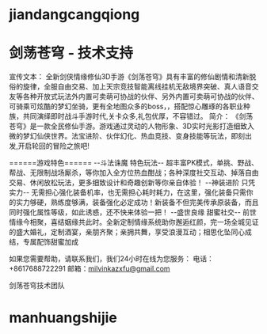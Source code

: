 # jiandangcangqiong
# 剑荡苍穹 - 技术支持

宣传文本：
全新剑侠情缘修仙3D手游《剑荡苍穹》具有丰富的修仙剧情和清新脱俗的旋律，全服自由交易、加上天宗竞技智能离线挂机无敌境界突破、真人语音交友等各种开放式玩法外内置可卖萌可协战的伙伴、另外内置可卖萌可协战的伙伴、可骑乘可炫酷的梦幻坐骑，更有全地图众多的boss，，搭配惊心雕琢的各职业种族，共同演绎即时战斗手游时代,关卡众多,礼包优厚，不容错过。
简介：
《剑荡苍穹》是一款全民修仙手游。游戏通过灵动的人物形象、3D实时光影打造细致入微的梦幻仙侠世界。法宝进阶、伙伴幻化、热血竞技、变身技能等玩法，即刻出发,开启轮回的冒险之旅吧!



======游戏特色======
--斗法诛魔 特色玩法--
超丰富PK模式，单挑、野战、帮战、无限制战场厮杀，等你加入全方位热血酣战；各种深度社交互动、掉落自由交易、休闲放松玩法，更多细致设计和奇趣创新等你亲自体验！
--神装进阶 只凭实力--
无需担心强化装备机率，也无需担心耗时耗力，在这里，强化装备只需你的实力够硬，熟练度够满，装备强化必定成功！新装备不但完美传承原装备，而且同时强化属性等级，如此诱惑，还不快来体验一把！
--盛世良缘 甜蜜社交--
前世情缘今相聚，喜结姻缘共此时。全新定制情缘系统助你邂逅红颜，完一场全城见证的盛大婚礼，定制酒宴，亲朋齐聚；亲拥共舞，享受浪漫互动；相思化坠同心成结，专属配饰甜蜜加成


如果您需要帮助，请联系我们，我们24小时在线为您服务：
电话：+8617688722291
邮箱：milvinkazxfu@gmail.com

剑荡苍穹技术团队
# manhuangshijie
